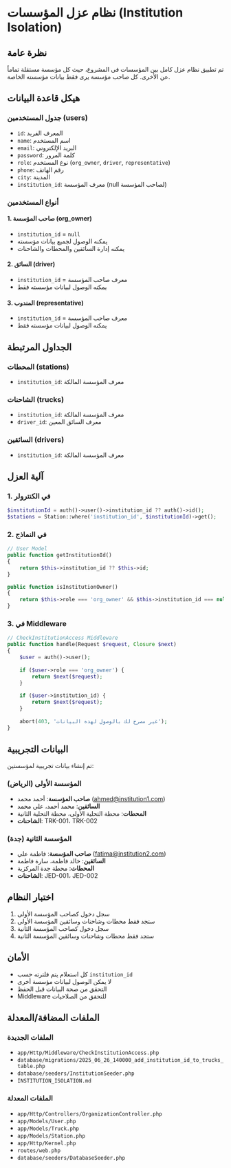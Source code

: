 # نظام عزل المؤسسات (Institution Isolation)

## نظرة عامة

تم تطبيق نظام عزل كامل بين المؤسسات في المشروع، حيث كل مؤسسة مستقلة تماماً عن الأخرى. كل صاحب مؤسسة يرى فقط بيانات مؤسسته الخاصة.

## هيكل قاعدة البيانات

### جدول المستخدمين (users)
- `id`: المعرف الفريد
- `name`: اسم المستخدم
- `email`: البريد الإلكتروني
- `password`: كلمة المرور
- `role`: نوع المستخدم (`org_owner`, `driver`, `representative`)
- `phone`: رقم الهاتف
- `city`: المدينة
- `institution_id`: معرف المؤسسة (null لصاحب المؤسسة)

### أنواع المستخدمين

#### 1. صاحب المؤسسة (org_owner)
- `institution_id` = `null`
- يمكنه الوصول لجميع بيانات مؤسسته
- يمكنه إدارة السائقين والمحطات والشاحنات

#### 2. السائق (driver)
- `institution_id` = معرف صاحب المؤسسة
- يمكنه الوصول لبيانات مؤسسته فقط

#### 3. المندوب (representative)
- `institution_id` = معرف صاحب المؤسسة
- يمكنه الوصول لبيانات مؤسسته فقط

## الجداول المرتبطة

### المحطات (stations)
- `institution_id`: معرف المؤسسة المالكة

### الشاحنات (trucks)
- `institution_id`: معرف المؤسسة المالكة
- `driver_id`: معرف السائق المعين

### السائقين (drivers)
- `institution_id`: معرف المؤسسة المالكة

## آلية العزل

### 1. في الكنترولر
```php
$institutionId = auth()->user()->institution_id ?? auth()->id();
$stations = Station::where('institution_id', $institutionId)->get();
```

### 2. في النماذج
```php
// User Model
public function getInstitutionId()
{
    return $this->institution_id ?? $this->id;
}

public function isInstitutionOwner()
{
    return $this->role === 'org_owner' && $this->institution_id === null;
}
```

### 3. في Middleware
```php
// CheckInstitutionAccess Middleware
public function handle(Request $request, Closure $next)
{
    $user = auth()->user();
    
    if ($user->role === 'org_owner') {
        return $next($request);
    }
    
    if ($user->institution_id) {
        return $next($request);
    }
    
    abort(403, 'غير مصرح لك بالوصول لهذه البيانات');
}
```

## البيانات التجريبية

تم إنشاء بيانات تجريبية لمؤسستين:

### المؤسسة الأولى (الرياض)
- **صاحب المؤسسة**: أحمد محمد (ahmed@institution1.com)
- **السائقين**: محمد أحمد، علي محمد
- **المحطات**: محطة التحلية الأولى، محطة التحلية الثانية
- **الشاحنات**: TRK-001، TRK-002

### المؤسسة الثانية (جدة)
- **صاحب المؤسسة**: فاطمة علي (fatima@institution2.com)
- **السائقين**: خالد فاطمة، سارة فاطمة
- **المحطات**: محطة جدة المركزية
- **الشاحنات**: JED-001، JED-002

## اختبار النظام

1. سجل دخول كصاحب المؤسسة الأولى
2. ستجد فقط محطات وشاحنات وسائقين المؤسسة الأولى
3. سجل دخول كصاحب المؤسسة الثانية
4. ستجد فقط محطات وشاحنات وسائقين المؤسسة الثانية

## الأمان

- كل استعلام يتم فلترته حسب `institution_id`
- لا يمكن الوصول لبيانات مؤسسة أخرى
- التحقق من صحة البيانات قبل الحفظ
- Middleware للتحقق من الصلاحيات

## الملفات المضافة/المعدلة

### الملفات الجديدة
- `app/Http/Middleware/CheckInstitutionAccess.php`
- `database/migrations/2025_06_26_140000_add_institution_id_to_trucks_table.php`
- `database/seeders/InstitutionSeeder.php`
- `INSTITUTION_ISOLATION.md`

### الملفات المعدلة
- `app/Http/Controllers/OrganizationController.php`
- `app/Models/User.php`
- `app/Models/Truck.php`
- `app/Models/Station.php`
- `app/Http/Kernel.php`
- `routes/web.php`
- `database/seeders/DatabaseSeeder.php` 